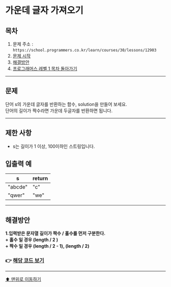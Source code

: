 # 가운데 글자 가져오기

## 목차

1. 문제 주소 : `https://school.programmers.co.kr/learn/courses/30/lessons/12903`
2. [문제 시작](#문제)
3. [해결방안](#해결방안)
4. [프로그래머스 레벨 1 목차 돌아가기](../README.md)
___

## 문제

단어 s의 가운데 글자를 반환하는 함수, solution을 만들어 보세요.<br>
단어의 길이가 짝수라면 가운데 두글자를 반환하면 됩니다.

___

## 제한 사항

+ s는 길이가 1 이상, 100이하인 스트링입니다.

## 입출력 예

| s             | return |
|---------------|--------|
| "abcde" | "c"    |
| "qwer"	   | "we"   |

___

## 해결방안
**1.입력받은 문자열 길이가 짝수 / 홀수를 먼저 구분한다.** <br>
**+ 홀수 일 경우 (length / 2 )** <br>
**+ 짝수 일 경우 (length / 2 - 1), (length / 2)** <br>

### 👉 [해당 코드 보기](가운데글자가져오기.java)

---

[⬆ 맨위로 이동하기](#가운데-글자-가져오기)